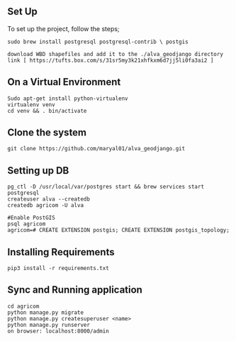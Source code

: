 ## Set Up
To set up the project, follow the steps;
```
sudo brew install postgresql postgresql-contrib \ postgis

download WBD shapefiles and add it to the ./alva_geodjango directory
link [ https://tufts.box.com/s/31sr5my3k21xhfkxm6d7jj5li0fa3ai2 ]
```
## On a Virtual Environment
```
Sudo apt-get install python-virtualenv
virtualenv venv
cd venv && . bin/activate
```
## Clone the system
```
git clone https://github.com/maryal01/alva_geodjango.git
```
## Setting up DB
```
pg_ctl -D /usr/local/var/postgres start && brew services start postgresql
createuser alva --createdb
createdb agricom -U alva

#Enable PostGIS
psql agricom
agricom=# CREATE EXTENSION postgis; CREATE EXTENSION postgis_topology;
```
## Installing Requirements
```
pip3 install -r requirements.txt
```
## Sync and Running application
```
cd agricom
python manage.py migrate
python manage.py createsuperuser <name>
python manage.py runserver
on browser: localhost:8000/admin
```
